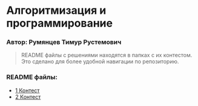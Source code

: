 # Алгоритмизация и программирование  
### Автор: Румянцев Тимур Рустемович  

>README файлы с решениями находятся в папках с их контестом. Это сделано для более удобной навигации по репозиторию. 

### README файлы:
- [1 Контест](https://github.com/Teru3301/KFU/blob/main/Contest-2023-09-12/README.md)
- [2 Контест](https://github.com/Teru3301/KFU/blob/main/Contest-2023-09-19/README.md)

